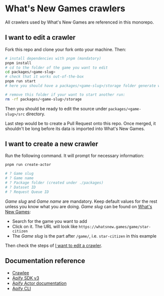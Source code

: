 # What's New Games crawlers

All crawlers used by What's New Games are referenced in this monorepo.

## I want to edit a crawler

Fork this repo and clone your fork onto your machine. Then:

```sh
# install dependencies with pnpm (mandatory)
pnpm install
# cd to the folder of the game you want to edit
cd packages/<game-slug>
# check that it works out-of-the-box
pnpm run start
# here you should have a packages/<game-slug>/storage folder generate with the result of the crawler

# remove this folder if your want to start another run:
rm -rf packages/<game-slug>/storage
```

Then you should be ready to edit the source under `packages/<game-slug>/src` directory.

Last step would be to create a Pull Request onto this repo.
Once merged, it shouldn't be long before its data is imported into What's New Games.

## I want to create a new crawler

Run the following command. It will prompt for necessary information:

```sh
pnpm run create-actor

# ? Game slug
# ? Game name
# ? Package folder (created under ./packages)
# ? Dataset ID
# ? Request Queue ID
```

_Game slug_ and _Game name_ are mandatory. Keep default values for the rest unless you know what you are doing.
_Game slug_ can be found on [What's New Games](https://whatsnew.games):

- Search for the game you want to add
- Click on it. The URL will look like `https://whatsnew.games/game/star-citizen`
- The _Game slug_ is the part after `/game/`, i.e. `star-citizen` in this example

Then check the steps of [I want to edit a crawler](#i-want-to-edit-a-crawler).

## Documentation reference

- [Crawlee](https://crawlee.dev)
- [Apify SDK v3](https://sdk.apify.com)
- [Apify Actor documentation](https://docs.apify.com/actor)
- [Apify CLI](https://docs.apify.com/cli)
